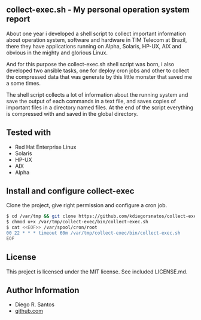 collect-exec.sh - My personal operation system report
----------------

About one year i developed a shell script to collect important information about operation system, software and hardware in TIM Telecom at Brazil, there they have applications running on Alpha, Solaris, HP-UX, AIX and obvious in the mighty and glorious Linux.

And for this purpose the collect-exec.sh shell script was born, i also developed two ansible tasks, one for deploy cron jobs and other to collect the compressed data that was generate by this little monster that saved me a some times.

The shell script collects a lot of information about the running system and save the output of each commands in a text file, and saves copies of important files in a directory named files. At the end of the script everything is compressed with and saved in the global directory.

Tested with
----------------
+ Red Hat Enterprise Linux
+ Solaris
+ HP-UX
+ AIX
+ Alpha

Install and configure collect-exec
----------------

Clone the project, give right permission and configure a cron job.

```sh
$ cd /var/tmp && git clone https://github.com/kdiegorsnatos/collect-exec.git
$ chmod u+x /var/tmp/collect-exec/bin/collect-exec.sh
$ cat <<EOF>> /var/spool/cron/root
00 22 * * * timeout 60m /var/tmp/collect-exec/bin/collect-exec.sh
EOF
```

License
-------

This project is licensed under the MIT license. See included LICENSE.md.


Author Information
-------

* Diego R. Santos
* [github.com](https://github.com/kdiegorsantos)
